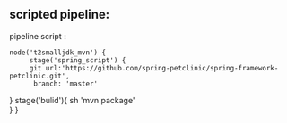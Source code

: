 scripted pipeline:
----------------------------------------------------------------
pipeline script :
    
    node('t2smalljdk_mvn') {
         stage('spring_script') {
         git url:'https://github.com/spring-petclinic/spring-framework-petclinic.git',
          branch: 'master'
}
 stage('bulid'){
   sh 'mvn package'  
 }
}